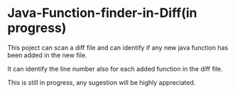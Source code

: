 # Java-Function-finder-in-Diff(in progress)

This poject can scan a diff file and can identify if any new java function has been added 
in the new file.

It can identify the line number also  for each added function in the diff file.

This is still in progress, any sugestion will be highly appreciated.
